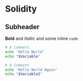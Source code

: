 # Solidity

## Subheader

**Bold** and *Itallic* and some inline `code`

```bash
# A Comment
echo 'Hello World'
echo "$Variable"
```

```bash
# A Comment
echo 'Hello World Again'
echo "$Variable2"
```
